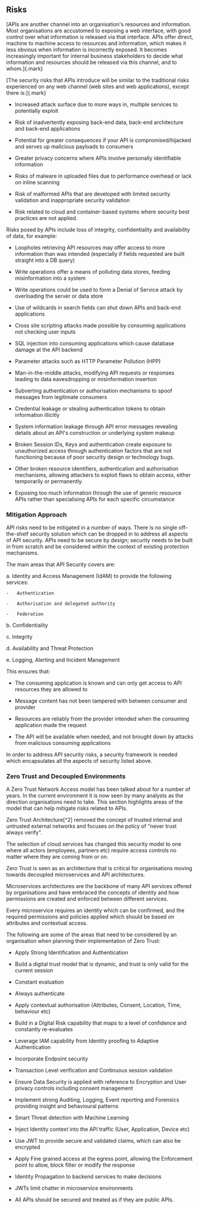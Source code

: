 <!-- order:5 -->
## Risks 

[APIs are another channel into an organisation's resources and
information. Most organisations are accustomed to exposing a web
interface, with good control over what information is released via that
interface. APIs offer direct, machine to machine access to resources and
information, which makes it less obvious when information is incorrectly
exposed. It becomes increasingly important for internal business
stakeholders to decide what information and resources should be released
via this channel, and to whom.]{.mark}

[The security risks that APIs introduce will be similar to the
traditional risks experienced on any web channel (web sites and web
applications), except there is:]{.mark}

-   Increased attack surface due to more ways in, multiple services to
    potentially exploit 

-   Risk of inadvertently exposing back-end data, back-end architecture
    and back-end applications

-   Potential for greater consequences if your API is
    compromised/hijacked and serves up malicious payloads to consumers

-   Greater privacy concerns where APIs involve personally identifiable
    information

-   Risks of malware in uploaded files due to performance overhead or
    lack on inline scanning

-   Risk of malformed APIs that are developed with limited security
    validation and inappropriate security validation

-   Risk related to cloud and container-based systems where security
    best practices are not applied.

Risks posed by APIs include loss of integrity, confidentiality and
availability of data, for example:

-   Loopholes retrieving API resources may offer access to more
    information than was intended (especially if fields requested are
    built straight into a DB query)

-   Write operations offer a means of polluting data stores, feeding
    misinformation into a system

-   Write operations could be used to form a Denial of Service attack by
    overloading the server or data store

-   Use of wildcards in search fields can shut down APIs and back-end
    applications

-   Cross site scripting attacks made possible by consuming applications
    not checking user inputs

-   SQL injection into consuming applications which cause database
    damage at the API backend

-   Parameter attacks such as HTTP Parameter Pollution (HPP)

-   Man-in-the-middle attacks, modifying API requests or responses
    leading to data eavesdropping or misinformation insertion

-   Subverting authentication or authorisation mechanisms to spoof
    messages from legitimate consumers

-   Credential leakage or stealing authentication tokens to obtain
    information illicitly

-   System information leakage through API error messages revealing
    details about an API's construction or underlying system makeup

-   Broken Session IDs, Keys and authentication create exposure to
    unauthorized access through authentication factors that are not
    functioning because of poor security design or technology bugs.

-   Other broken resource identifiers, authentication and authorisation
    mechanisms, allowing attackers to exploit flaws to obtain access,
    either temporarily or permanently.

-   Exposing too much information through the use of generic resource
    APIs rather than specialising APIs for each specific circumstance

### Mitigation Approach

API risks need to be mitigated in a number of ways. There is no single
off-the-shelf security solution which can be dropped in to address all
aspects of API security. APIs need to be secure by design; security
needs to be built in from scratch and be considered within the context
of existing protection mechanisms.

The main areas that API Security covers are:

a.  Identity and Access Management (IdAM) to provide the following
    services:

    -   Authentication

    -   Authorisation and delegated authority

    -   Federation

b.  Confidentiality

c.  Integrity

d.  Availability and Threat Protection

e.  Logging, Alerting and Incident Management

This ensures that:

-   The consuming application is known and can only get access to API
    resources they are allowed to

-   Message content has not been tampered with between consumer and
    provider

-   Resources are reliably from the provider intended when the consuming
    application made the request

-   The API will be available when needed, and not brought down by
    attacks from malicious consuming applications

In order to address API security risks, a security framework is needed
which encapsulates all the aspects of security listed above.

### Zero Trust and Decoupled Environments

A Zero Trust Network Access model has been talked about for a number of
years. In the current environment it is now seen by many analysts as the
direction organisations need to take. This section highlights areas of
the model that can help mitigate risks related to APIs.

Zero Trust Architecture[^2] removed the concept of trusted internal and
untrusted external networks and focuses on the policy of "never trust
always verify".

The selection of cloud services has changed this security model to one
where all actors (employees, partners etc) require access controls no
matter where they are coming from or on.

Zero Trust is seen as an architecture that is critical for organisations
moving towards decoupled microservices and API architectures.

Microservices architectures are the backbone of many API services
offered by organisations and have embraced the concepts of identity and
how permissions are created and enforced between different services.

Every microservice requires an identity which can be confirmed, and the
required permissions and policies applied which should be based on
attributes and contextual access.

The following are some of the areas that need to be considered by an
organisation when planning their implementation of Zero Trust:

-   Apply Strong Identification and Authentication

-   Build a digital trust model that is dynamic, and trust is only valid
    for the current session

-   Constant evaluation

-   Always authenticate

-   Apply contextual authorisation (Attributes, Consent, Location, Time,
    behaviour etc)

-   Build in a Digital Risk capability that maps to a level of
    confidence and constantly re-evaluates

-   Leverage IAM capability from Identity proofing to Adaptive
    Authentication

-   Incorporate Endpoint security

-   Transaction Level verification and Continuous session validation

-   Ensure Data Security is applied with reference to Encryption and
    User privacy controls including consent management

-   Implement strong Auditing, Logging, Event reporting and Forensics
    providing insight and behavioural patterns

-   Smart Threat detection with Machine Learning

-   Inject Identity context into the API traffic (User, Application,
    Device etc)

-   Use JWT to provide secure and validated claims, which can also be
    encrypted

-   Apply Fine grained access at the egress point, allowing the
    Enforcement point to allow, block filter or modify the response

-   Identity Propagation to backend services to make decisions

-   JWTs limit chatter in microservice environments

-   All APIs should be secured and treated as if they are public APIs.
